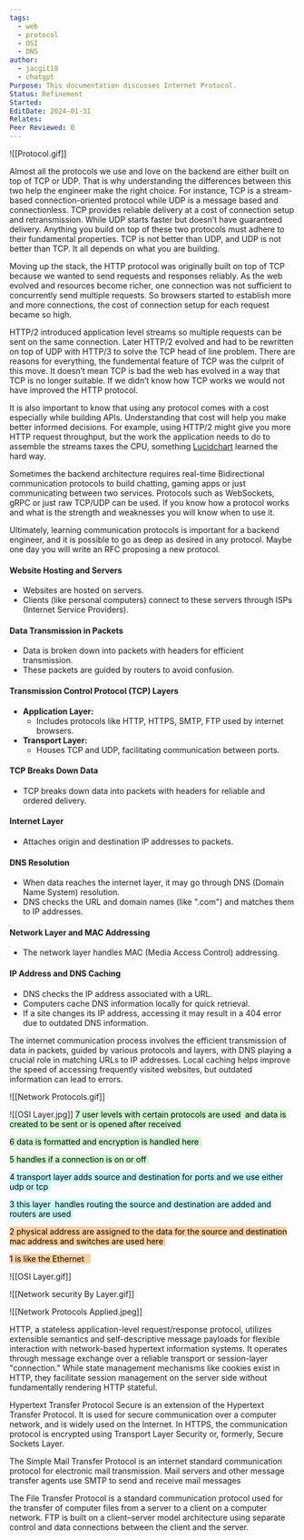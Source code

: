 ```yaml
---
tags:
  - web
  - protocol
  - OSI
  - DNS
author:
  - jacgit18
  - chatgpt
Purpose: This documentation discusses Internet Protocol.
Status: Refinement
Started: 
EditDate: 2024-01-31
Relates: 
Peer Reviewed: 0
---
```

![[Protocol.gif]]

Almost all the protocols we use and love on the backend are either built on top of TCP or UDP. That is why understanding the differences between this two help the engineer make the right choice. For instance, TCP is a stream-based connection-oriented protocol while UDP is a message based and connectionless. TCP provides reliable delivery at a cost of connection setup and retransmission. While UDP starts faster but doesn’t have guaranteed delivery. Anything you build on top of these two protocols must adhere to their fundamental properties. TCP is not better than UDP, and UDP is not better than TCP. It all depends on what you are building.

Moving up the stack, the HTTP protocol was originally built on top of TCP because we wanted to send requests and responses reliably. As the web evolved and resources become richer, one connection was not sufficient to concurrently send multiple requests. So browsers started to establish more and more connections, the cost of connection setup for each request became so high.

HTTP/2 introduced application level streams so multiple requests can be sent on the same connection. Later HTTP/2 evolved and had to be rewritten on top of UDP with HTTP/3 to solve the TCP head of line problem. There are reasons for everything, the fundemental feature of TCP was the culprit of this move. It doesn’t mean TCP is bad the web has evolved in a way that TCP is no longer suitable. If we didn’t know how TCP works we would not have improved the HTTP protocol.

It is also important to know that using any protocol comes with a cost especially while building APIs. Understanding that cost will help you make better informed decisions. For example, using HTTP/2 might give you more HTTP request throughput, but the work the application needs to do to assemble the streams taxes the CPU, something [Lucidchart](https://www.lucidchart.com/techblog/2019/04/10/why-turning-on-http2-was-a-mistake/) learned the hard way.

Sometimes the backend architecture requires real-time Bidirectional communication protocols to build chatting, gaming apps or just communicating between two services. Protocols such as WebSockets, gRPC or just raw TCP/UDP can be used. If you know how a protocol works and what is the strength and weaknesses you will know when to use it.

Ultimately, learning communication protocols is important for a backend engineer, and it is possible to go as deep as desired in any protocol. Maybe one day you will write an RFC proposing a new protocol.

#### Website Hosting and Servers
   - Websites are hosted on servers.
   - Clients (like personal computers) connect to these servers through ISPs (Internet Service Providers).

#### Data Transmission in Packets
   - Data is broken down into packets with headers for efficient transmission.
   - These packets are guided by routers to avoid confusion.

#### Transmission Control Protocol (TCP) Layers
   - **Application Layer:**
     - Includes protocols like HTTP, HTTPS, SMTP, FTP used by internet browsers.
   - **Transport Layer:**
     - Houses TCP and UDP, facilitating communication between ports.

#### TCP Breaks Down Data
   - TCP breaks down data into packets with headers for reliable and ordered delivery.

#### Internet Layer
   - Attaches origin and destination IP addresses to packets.

#### DNS Resolution
   - When data reaches the internet layer, it may go through DNS (Domain Name System) resolution.
   - DNS checks the URL and domain names (like ".com") and matches them to IP addresses.

#### Network Layer and MAC Addressing
   - The network layer handles MAC (Media Access Control) addressing.

#### IP Address and DNS Caching
   - DNS checks the IP address associated with a URL.
   - Computers cache DNS information locally for quick retrieval.
   - If a site changes its IP address, accessing it may result in a 404 error due to outdated DNS information.

 The internet communication process involves the efficient transmission of data in packets, guided by various protocols and layers, with DNS playing a crucial role in matching URLs to IP addresses. Local caching helps improve the speed of accessing frequently visited websites, but outdated information can lead to errors. 



![[Network Protocols.gif]]



![[OSI Layer.jpg]]
<mark style="background: #BBFABBA6;">7 user levels with certain protocols are used  and data is created to be sent or is opened after received </mark>

<mark style="background: #BBFABBA6;">6 data is formatted and encryption is handled here </mark>

<mark style="background: #BBFABBA6;">5 handles if a connection is on or off </mark>

<mark style="background: #ABF7F7A6;">4 transport layer adds source and destination for ports and we use either udp or tcp </mark>

<mark style="background: #ABF7F7A6;">3 this layer  handles routing the source and destination are added and routers are used </mark>

<mark style="background: #FFB86CA6;">2 physical address are assigned to the data for the source and destination mac address and switches are used here </mark>

<mark style="background: #FFB86CA6;">1 is like the Ethernet   </mark>


![[OSI Layer.gif]]

![[Network security By Layer.gif]]

![[Network Protocols Applied.jpeg]]



HTTP, a stateless application-level request/response protocol, utilizes extensible semantics and self-descriptive message payloads for flexible interaction with network-based hypertext information systems. It operates through message exchange over a reliable transport or session-layer "connection." While state management mechanisms like cookies exist in HTTP, they facilitate session management on the server side without fundamentally rendering HTTP stateful.

Hypertext Transfer Protocol Secure is an extension of the Hypertext Transfer Protocol. It is used for secure communication over a computer network, and is widely used on the Internet. In HTTPS, the communication protocol is encrypted using Transport Layer Security or, formerly, Secure Sockets Layer.

The Simple Mail Transfer Protocol is an internet standard communication protocol for electronic mail transmission. Mail servers and other message transfer agents use SMTP to send and receive mail messages

The File Transfer Protocol is a standard communication protocol used for the transfer of computer files from a server to a client on a computer network. FTP is built on a client–server model architecture using separate control and data connections between the client and the server.





